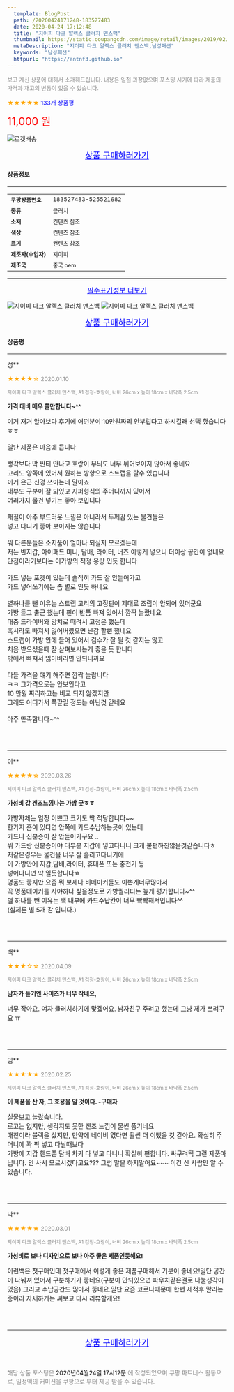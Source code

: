 ```yaml
---
  template: BlogPost
  path: /20200424171248-183527483
  date: 2020-04-24 17:12:48
  title: "지이피 다크 알렉스 클러치 맨스백"
  thumbnail: https://static.coupangcdn.com/image/retail/images/2019/02/02/19/1/d5fb4182-7616-4b91-8d5d-1296fa8e3ad9.jpg
  metaDescription: "지이피 다크 알렉스 클러치 맨스백,남성패션"
  keywords: "남성패션"
  httpurl: "https://antnf3.github.io"
---
```

  
<span style="color: #888;font-size:0.8rem">보고 계신 상품에 대해서 소개해드립니다.
내용은 일절 과장없으며 포스팅 시기에 따라 제품의 가격과 재고의 변동이 있을 수 있습니다.</span>
  
<span style="color: orange;">★★★★★</span> <span style="color: blue;font-size: 0.85rem;">133개 상품평</span>

<span style="font-size: 0.9rem"></span> 

<span style="color: red;font-size: 1.5rem;">11,000 원</span>

![로켓배송](https://postfiles.pstatic.net/MjAyMDA0MTBfMjcz/MDAxNTg2NDQ1OTAwMDc5.1T-Iy6-X12_V8iyof2OtSqUCu6urPUUOnjG41kbMy_kg.c1eqxaGayJ1XX0TGV24QXbZg9dvQ9C_dYZx39G_Z7Wog.PNG.cigshop2/rocket_logo.png?type=w773)

<p align="center"><a href="http://me2.do/5RrEjMNS" style="font-size: 1.2rem; color: blue;">상품 구매하러가기</a></p>

#### 상품정보

---

|                  |                       |
| ---------------- | --------------------- |
| **<span style="font-size:0.8rem;">쿠팡상품번호</span>** | <span style="font-size:0.8rem;">183527483-525521682</span> |
| **<span style="font-size:0.8rem;">종류</span>**    | <span style="font-size:0.8rem;">클러치</span>        |
| **<span style="font-size:0.8rem;">소재</span>**    | <span style="font-size:0.8rem;">컨텐츠 참조</span>        |
| **<span style="font-size:0.8rem;">색상</span>**    | <span style="font-size:0.8rem;">컨텐츠 참조</span>        |
| **<span style="font-size:0.8rem;">크기</span>**    | <span style="font-size:0.8rem;">컨텐츠 참조</span>        |
| **<span style="font-size:0.8rem;">제조자(수입자)</span>**    | <span style="font-size:0.8rem;">지이피</span>        |
| **<span style="font-size:0.8rem;">제조국</span>**    | <span style="font-size:0.8rem;">중국 oem</span>        |




---

<p align="center"><a href="http://me2.do/5RrEjMNS" style="font-size: 1rem; color: blue;">필수표기정보 더보기</a></p>

![지이피 다크 알렉스 클러치 맨스백](http://thumbnail10.coupangcdn.com/thumbnails/remote/q89/image/product/content/vendorItem/2019/09/25/525521682/531ab5d7-08fd-4dcb-a35d-1f3db4a3285e.jpg)
![지이피 다크 알렉스 클러치 맨스백](http://thumbnail10.coupangcdn.com/thumbnails/remote/q89/image/retail/images/2019/02/02/19/1/f007a11e-4f05-434a-9f49-49ccb739327e.jpg)

<p align="center"><a href="http://me2.do/5RrEjMNS" style="font-size: 1.2rem; color: blue;">상품 구매하러가기</a></p>

#### 상품평
  
---
  
성**
    
<span style="color: orange;">★★★★☆</span> <span style="font-size:0.8rem;color: #888;">2020.01.10</span>
    
<span style="color: #888;font-size:0.7rem">지이피 다크 알렉스 클러치 맨스백, A1 검정-호랑이, 너비 26cm x 높이 18cm x 바닥폭 2.5cm</span>
    
<span style="font-size:0.85rem">**가격 대비 매우 쓸만합니다~^^**</span>
    
<span style="font-size: 0.9rem;">이거 저거 알아보다 후기에 어떤분이 10만원짜리 안부럽다고 하시길래 선택 했습니다 ㅎㅎ<br/><br/>일단 제품은 마음에 듭니다<br/><br/>생각보다 막 싼티 안나고 호랑이 무늬도 너무 튀어보이지 않아서 좋네요<br/>고리도 양쪽에 있어서 원하는 방향으로 스트랩을 할수 있습니다<br/>이거 은근 신경 쓰이는데 말이죠<br/>내부도 구분이 잘 되있고 지퍼형식의 주머니까지 있어서 <br/>여러가지 물건 넣기는 좋아 보입니다<br/><br/>재질이 아주 부드러운 느낌은 아니라서 두께감 있는 물건들은<br/>넣고 다니기 좋아 보이지는 않습니다<br/><br/>뭐 다른분들은 소지품이 얼마나 되실지 모르겠는데<br/>저는 반지갑, 아이패드 미니, 담배, 라이터, 버즈 이렇게 넣으니 더이상 공간이 없네요<br/>단점이라기보다는 이가방의 적정 용량 인듯 합니다<br/><br/>카드 넣는 포켓이 있는데 솔직히 카드 잘 안들어가고<br/>카드 넣어쓰기에는 좀 별로 인듯 하네요<br/><br/>별하나를 뺀 이유는 스트랩 고리의 고정핀이 제대로 조립이 안되어 있더군요<br/>가방 들고 출근 했는데 핀이 반쯤 빠져 있어서 깜짝 놀랐네요<br/>대충 드라이버와 망치로 때려서 고정은 했는데 <br/>혹시라도 빠져서 잃어버렸으면 난감 할뻔 했네요<br/>스트랩이 가방 안에 들어 있어서 검수가 잘 될 것 같지는 않고<br/>처음 받으셨을때 잘 살펴보시는게 좋을 듯 합니다<br/>밖에서 빠져서 잃어버리면 안되니까요<br/><br/>다들 가격을 얘기 해주면 깜짝 놀랍니다<br/>ㅋㅋ 그가격으로는 안보인다고<br/>10 만원 짜리하고는 비교 되지 않겠지만<br/>그래도 어디가서 쪽팔릴 정도는 아닌것 같네요<br/><br/>아주 만족합니다~^^</span>
    
<br>
<br>

---
  
이**
    
<span style="color: orange;">★★★★☆</span> <span style="font-size:0.8rem;color: #888;">2020.03.26</span>
    
<span style="color: #888;font-size:0.7rem">지이피 다크 알렉스 클러치 맨스백, A1 검정-호랑이, 너비 26cm x 높이 18cm x 바닥폭 2.5cm</span>
    
<span style="font-size:0.85rem">**가성비 갑  겐조느낌나는 가방 굿ㅎㅎ**</span>
    
<span style="font-size: 0.9rem;">가방자체는 엄청 이쁘고 크기도 딱 적당합니다~~<br/>한가지 흠이 있다면 안쪽에 카드수납하는곳이 있는데<br/>카드나 신분증이 잘 안들어가구요 ..<br/>뭐 카드랑 신분증이야 대부분 지갑에 넣고다니니 크게 불편하진않을것같습니다ㅎ<br/>저같은경우는 물건을 너무 잘 흘리고다니기에<br/>이 가방안에 지갑,담배,라이터, 휴대폰 또는 충전기 등 <br/>넣어다니면 딱 일듯합니다ㅎ<br/>명품도 좋지만  요즘 뭐  보세나 비메이커들도 이쁜게너무많아서<br/>꼭 명품메이커를 사야하나 싶을정도로 가방퀄리티는 높게 평가합니다~^^<br/>별 하나를 뺀 이유는  백 내부에 카드수납칸이 너무 빡빡해서입니다^^<br/>(실제론 별 5개 감 입니다.)</span>
    
<br>
<br>

---
  
백**
    
<span style="color: orange;">★★★☆☆</span> <span style="font-size:0.8rem;color: #888;">2020.04.09</span>
    
<span style="color: #888;font-size:0.7rem">지이피 다크 알렉스 클러치 맨스백, A1 검정-호랑이, 너비 26cm x 높이 18cm x 바닥폭 2.5cm</span>
    
<span style="font-size:0.85rem">**남자가 들기엔 사이즈가 너무 작네요,**</span>
    
<span style="font-size: 0.9rem;">너무 작아요. 여자 클러치하기에 맞겠어요. 남자친구 주려고 했는데 그냥 제가 쓰려구요 ㅠ</span>
    
<br>
<br>

---
  
임**
    
<span style="color: orange;">★★★★★</span> <span style="font-size:0.8rem;color: #888;">2020.02.25</span>
    
<span style="color: #888;font-size:0.7rem">지이피 다크 알렉스 클러치 맨스백, A1 검정-호랑이, 너비 26cm x 높이 18cm x 바닥폭 2.5cm</span>
    
<span style="font-size:0.85rem">**이 제품을 산 자, 그 효용을 알 것이다. -구매자**</span>
    
<span style="font-size: 0.9rem;">실물보고 놀랐습니다.<br/>로고는 없지만, 생각지도 못한 겐조 느낌이 물씬 풍기네요<br/>매진이라 블랙을 샀지만, 만약에 네이비 였다면 훨씬 더 이뻤을 것 같아요. 확실히 주머니에 꽉 팍 넣고 다닐때보다<br/>가방에 지갑 핸드폰 담배 차키 다 넣고 다니니 확실히 편합니다. 싸구려틱 그런 제품아닙니다. 안 사서 모르시겠다고요??? 그럼 말을 하지말어요~~~ 이건 산 사람만 알 수 있습니다.</span>
    
<br>
<br>

---
  
박**
    
<span style="color: orange;">★★★★★</span> <span style="font-size:0.8rem;color: #888;">2020.03.01</span>
    
<span style="color: #888;font-size:0.7rem">지이피 다크 알렉스 클러치 맨스백, A1 검정-호랑이, 너비 26cm x 높이 18cm x 바닥폭 2.5cm</span>
    
<span style="font-size:0.85rem">**가성비로 보나 디자인으로 보나 아주 좋은 제품인듯해요!**</span>
    
<span style="font-size: 0.9rem;">이런백은 첫구매인데 첫구매에서 이렇게 좋은 제품구매해서 기분이 좋네요!일단 공간이 나눠져 있어서 구분하기가 좋네요(구분이 안되있으면 파우치같은걸로 나눌생각이었음).그리고 수납공간도 많아서 좋네요.일단 요즘 코로나때문에 한번 세척후 말리는중이라 자세하게는 써보고 다시 리뷰할게요!</span>
    
<br>
<br>


  
---
  
<p align="center"><a href="http://me2.do/5RrEjMNS" style="font-size: 1.2rem; color: blue;">상품 구매하러가기</a></p>
  
<br>
  
<span style="font-size: 0.85rem; color: #888;">해당 상품 포스팅은 <span style="color: #000;"> 2020년04월24일 17시12분 </span> 에 작성되었으며 쿠팡 파트너스 활동으로, 일정액의 커미션을 쿠팡으로 부터 제공 받을 수 있습니다.</span>